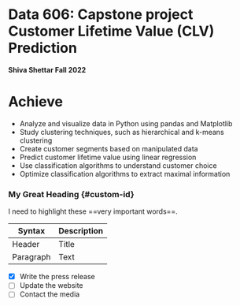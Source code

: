 # Data 606: Capstone project Customer Lifetime Value (CLV) Prediction 

**Shiva Shettar Fall 2022**

# Achieve
-   Analyze and visualize data in Python using pandas and Matplotlib
-   Study clustering techniques, such as hierarchical and k-means clustering
-  Create customer segments based on manipulated data
-  Predict customer lifetime value using linear regression
-  Use classification algorithms to understand customer choice
-  Optimize classification algorithms to extract maximal information


### My Great Heading {#custom-id} 

I need to highlight these ==very important words==.


| Syntax | Description |
| ----------- | ----------- |
| Header | Title |
| Paragraph | Text |


- [x] Write the press release
- [ ] Update the website
- [ ] Contact the media